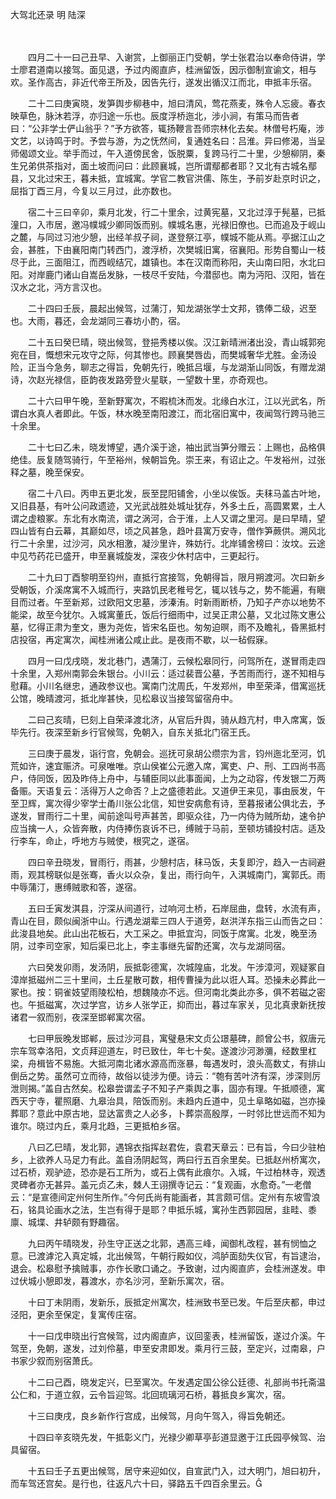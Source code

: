 大驾北还录 明 陆深

　

　　四月二十一曰己丑早、入谢赏，上御丽正门受朝，学士张君治以奉命侍讲，学士廖君道南以接驾。面见退，予过内阁直庐，桂洲留饭，因示御制宣谕文，相与欢。圣作高古，非近代帝王所及，因告先行，遂发出循汉江而北，申抵丰乐宿。

　　二十二曰庚寅晓，发笋舆步柳巷中，旭曰清风，莺花燕麦，殊令人忘疲。春衣映草色，脉沐若浮，亦归途一乐也。辰度浮桥迤北，涉小涧，有策马而告者曰：“公非学士俨山翁乎？”予方欲答，辄扬鞭言吾师宗林化去矣。林僧号朽庵，涉文艺，以诗鸣于时。予尝与游，为之怃然间，复通姓名曰：吕淮。异曰修渴，当呈师偈颂文业。举手而过，午入道傍民舍，饭脱粟，复跨马行二十里，少憩柳阴，秦生兄弟供茶指对，面土坡而问曰：此顾襄城，岂所谓鄢都者耶？又北有古城名鄢县，又北过宋王，暮未抵，宜城寓。学官二教官洪儒、陈生，予前岁赴京时识之，屈指丁酉三月，今复以三月过，此亦数也。

　　宿二十三曰辛卯，乘月北发，行二十里余，过黄宪墓，又北过淳于髡墓，已抵潼口，入市居，邀冯幞城少卿同饭而别。幞城名惠，光禄旧僚也。已而追及于岘山之麓，与同过习池少憩，出经羊叔子祠，遂登祭江亭，幞城不能从焉。亭据江山之会，甚胜，下由襄阳南门转西门，渡浮桥，次樊城旧寓，宿襄阳。形势自蜀山一枝尽于此，三面阻江，而西岘结冗，雄镇也。本在汉南而称阳，夫山南曰阳，水北曰阳。对岸鹿门诸山自嵩岳发脉，一枝尽千安陆，今潜邸也。南为沔阳、汉阳，皆在汉水之北，沔方言汉也。

　　二十四曰壬辰，晨起出候驾，过蒲汀，知龙湖张学士文邦，镌俸二级，迟至也。大雨，暮还，会龙湖同三春坊小酌，宿。

　　二十五曰癸巳晴，晓出候驾，登挹秀楼以俟。汉江新晴洲渚出没，青山城郭宛宛在目，慨想宋元攻守之际，何其惨也。顾襄樊唇齿，而樊城奢华尤胜。金汤设险，正当今急务，聊志之得旨，免朝先行，晚抵吕堰，与龙湖渐山同饭，有赠龙湖诗，次赵光禄信，臣韵夜发路旁登火星联，一望数十里，亦奇观也。

　　二十六曰甲午晚，至新野寓次，不暇梳沐而发。北缘白水江，江以光武名，所谓白水真人者即此。午饭，林水晚至南阳渡江，而北宿旧寓中，夜闻驾行跨马驰三十余里。

　　二十七曰乙未，晓发博望，遇介溪于途，袖出武当笋分赠云：上赐也，品格俱绝佳。辰复随驾骑行，午至裕州，候朝旨免。崇王来，有诏止之。午发裕州，过张释之墓，晚至保安。

　　宿二十八曰。丙申五更北发，辰至昆阳铺舍，小坐以俟饭。夫秣马盖古叶地，又旧县基，有叶公问政遗迹，又光武战胜处城址犹存，外多土丘，高圆累累，土人谓之虚粮冢。东北有水南流，谓之涡河，合于淮，上人又谓之里河。是曰早晴，望四山皆有白云幕，其巅如尽，顷之风甚急，趋叶县寓万安寺，僧作笋蕨供。溯风北行二十余里，过沙河，风水相激，凝沙里许，殊妨行。北岸铺舍榜曰：汝坟。云途中见芍药花已盛开，申至襄城旋发，深夜少休村店中，三更起行。

　　二十九曰丁酉黎明至钧州，直抵行宫接驾，免朝得旨，限月朔渡河。次曰新乡受朝饭，介溪席寓不入城而行，夹路饥民老稚号乞，辄以钱与之，势不能遍，有瞋目而过者。午至新郑，过欧阳文忠墓，涉溱洧。时新雨断桥，乃知子产亦以地势不能梁，故至今犹尔。入城寓董氏，饭后行细雨中，过吴正肃公墓，又北过陈文惠公墓，忆得正肃为奎文，惠为尧佐，皆宋名臣也。匆匆迫暝，雨不及瞻礼，昏黑抵村店投宿，再定寓次，闻桂洲诸公咸止此。是夜雨不歇，以一毡假寐。

　　四月一曰戊戌晓，发北巷门，遇蒲汀，云候松皋同行，问驾所在，遂冒雨走四十余里，入郑州南郭会朱银台。小川云：适过裴晋公墓，予苦雨而行，遂不知相与慰藉。小川名继忠，通政参议也。寓南门沈周氏，午发郑州，申至荣泽，借寓巡抚公馆，晚晴渡河，抵北岸甚快，见松皋议当接驾留宿舟中。

　　二曰己亥晴，巳刻上自荣泽渡北济，从官后升舆，骑从趋亢村，申入席寓，饭毕先行。夜深至新乡行官候驾，免朝入，自东关抵北门宿王氏。

　　三曰庚于晨发，诣行宫，免朝会。巡抚可泉胡公缵宗为言，钧州迤北至河，饥荒如许，速宜赈济。可泉唯唯。京山侯崔公元邀入席，寓吏、户、刑、工四尚书高户，侍同饭，因及昨侍上舟中，与辅臣同以此事面闻，上为之动容，传发银二万两备赈。天语复云：活得万人之命否？上之盛德若此。又道伊王来见，事由辰发，午至卫辉，寓次得少宰学士甬川张公北信，知世安病愈有诗，至暮报诸公俱北去，予遂发，冒雨行二十里，闻前途叫号声甚苦，即驱众往，乃一内侍为贼所劫，速令护应当擒一人，众皆奔散，内侍捧伤哀诉不已，缚贼于马前，至顿坊铺投村店。适及行李车，命止，呼地方与贼使，根究之，遂宿。

　　四曰辛丑晓发，冒雨行，雨甚，少憩村店，秣马饭，夫复即泞，趋入一古祠避雨，观其榜联似是张骞，香火以众杂，复出，雨行向午，入淇城南门，寓郭氏。雨中辱蒲汀，惠缚贼歌和答，遂宿。

　　五曰壬寅发淇县，泞深从间道行，过响河土桥，石岸屈曲，盘转，水流有声，青山在目，颇似闽浙中山。行遇龙湖辈三四人于道旁，赵洪洋东指三山而告之曰：此浚县地矣。此山出花板石，大工采之。申抵宜沟，同饭于席寓。北发，晚至汤阴，过李司空家，知后渠已北上，李主事继先留酌还寓，次与龙湖同宿。

　　六曰癸发卯雨，发汤阴，辰抵彰德寓，次城隍庙，北发。午涉漳河，观疑冢自漳岸抵磁州二三十里间，土丘星散可数，相传曹操为此以诳人耳。恐操未必葬此一冢也。按：铜雀妓望雨陵松柏，想魏陵亦不远。但河南北类此亦多，俱不若磁之密也。午抵磁寓，次过学宫，访乡人张学正，抑而出，暮过车家关，见北真隶新抚按诸君一叙而别，夜深至邯郸寓次宿。

　　七曰甲辰晚发邯郸，辰过沙河县，寓璧悬宋文贞公璟墓碑，颜曾公书，叙唐元宗车驾幸洛阳，文贞拜迎道左，时已致仕，年七十矣。遂渡沙河渺瀰，经数里杠梁，舟楫皆不易施。大抵河南北诸水源高而涨暴，每遇发时，浪头高数丈，有排山倒岳之势。虽然可立而待，故俗以徒涉为便。诗云：“匏有苦叶济有深，涉深则厉泄则揭。”盖自古然矣。松皋尝谓孟子不知子产乘舆之事，固亦有理。午抵顺德，寓西天宁寺，瞿照磨、九皋治具，陪饭而别。未趋内丘道中，见土阜略如磁，岂亦操葬耶？意此中原古地，显达富贵之人必多，卜葬崇高殷厚，一时邻比世远而不知为谁尔。晓过内丘，乘月北趋，三更抵柏乡宿。

　　八曰乙巳晴，发北郭，遇锦衣指挥赵君佐，袁君天章云：已有旨，今曰少驻柏乡，上欲养人马足力有此。盖自汤阴起驾，两曰行五百余里矣。已抵赵州桥寓次，过石桥，观驴迹，恐亦是石工所为，或石上偶有此痕尔。入城，午过柏林寺，观透灵碑者亦无甚异。盖元贞乙未，棘人王诩撰寺记云：“复观画，水愈奇。”一老僧云：“是宣德间定州何生所作。”今何氏尚有能画者，其言颇可信。定州有东坡雪浪石，铭具论画水之法，生岂有得于是耶？申抵乐城，寓孙生西郭园居，韭畦、黍廪、城堞、井轳颇有野趣宿。

　　九曰丙午晴晓发，孙生守正送之北郭，遇高三峰，闻御札改程，甚有悯恤之意。已渡滹沱入真定城，北出候驾，午朝行殿如仪，鸿胪面劾失仪官，有旨逮治，退会。松皋慰予擒贼事，亦作长歌口诵之。予致谢，过内阁直庐，会桂洲遂发。申过伏城小憩即发，暮渡水，亦名沙河，至新乐寓次，宿。

　　十曰丁未阴雨，发新乐，辰抵定州寓次，桂洲致书至已发。午后至庆都，申过泾阳，更余至保定，复寓传庄宿。

　　十一曰戊申晓出行宫候驾，过内阁直庐，议回銮表，桂洲留饭，遂过介溪。午驾至，免朝，遂发，过刘伶墓，申至安肃即发。乘月行三鼓，至定兴，过南皋，户书家少叙而别宿萧氏。

　　十二曰己酉，晓发定兴，巳至寓次。午发遇定国公徐公廷德、礼部尚书托斋温公仁和，于道立叙，云令旨迎驾。北回琉璃河石桥，暮抵良乡寓次，宿。

　　十三曰庚戌，良乡新作行宫成，出候驾，月向午驾入，得旨免朝还。

　　十四曰辛亥晓先发，午抵彰义门，光禄少卿草亭彭道显邀于江氏园亭候驾、治具留宿。

　　十五曰壬子五更出候驾，居守来迎如仪，自宣武门入，过大明门，旭曰初升，而车驾还宫矣。是行也，往返凡六十曰，驿路五千四百余里云。
